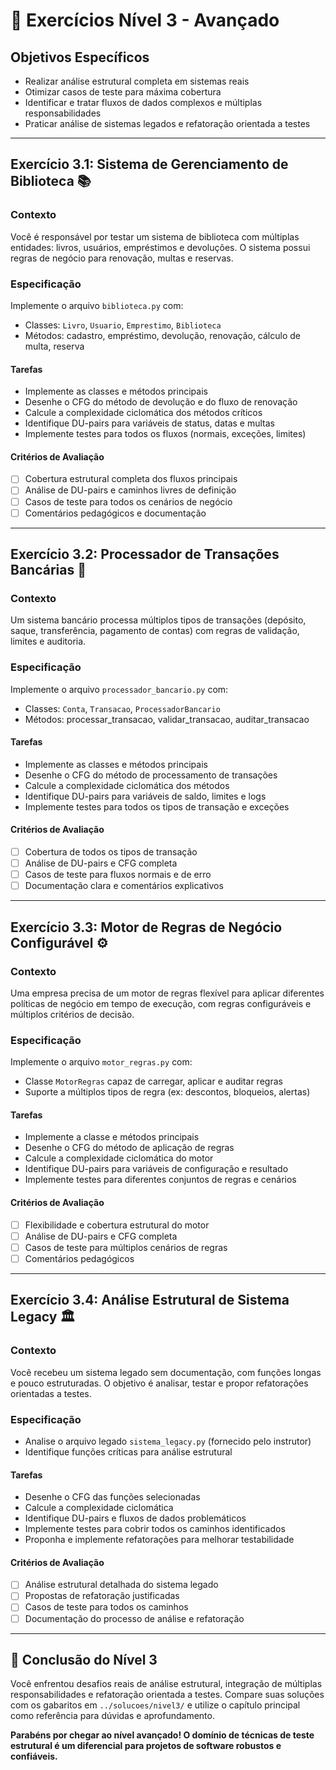 # 🔴 Exercícios Nível 3 - Avançado

## Objetivos Específicos
- Realizar análise estrutural completa em sistemas reais
- Otimizar casos de teste para máxima cobertura
- Identificar e tratar fluxos de dados complexos e múltiplas responsabilidades
- Praticar análise de sistemas legados e refatoração orientada a testes

---

## Exercício 3.1: Sistema de Gerenciamento de Biblioteca 📚

### Contexto
Você é responsável por testar um sistema de biblioteca com múltiplas entidades: livros, usuários, empréstimos e devoluções. O sistema possui regras de negócio para renovação, multas e reservas.

### Especificação
Implemente o arquivo `biblioteca.py` com:
- Classes: `Livro`, `Usuario`, `Emprestimo`, `Biblioteca`
- Métodos: cadastro, empréstimo, devolução, renovação, cálculo de multa, reserva

#### Tarefas
- Implemente as classes e métodos principais
- Desenhe o CFG do método de devolução e do fluxo de renovação
- Calcule a complexidade ciclomática dos métodos críticos
- Identifique DU-pairs para variáveis de status, datas e multas
- Implemente testes para todos os fluxos (normais, exceções, limites)

#### Critérios de Avaliação
- [ ] Cobertura estrutural completa dos fluxos principais
- [ ] Análise de DU-pairs e caminhos livres de definição
- [ ] Casos de teste para todos os cenários de negócio
- [ ] Comentários pedagógicos e documentação

---

## Exercício 3.2: Processador de Transações Bancárias 🏦

### Contexto
Um sistema bancário processa múltiplos tipos de transações (depósito, saque, transferência, pagamento de contas) com regras de validação, limites e auditoria.

### Especificação
Implemente o arquivo `processador_bancario.py` com:
- Classes: `Conta`, `Transacao`, `ProcessadorBancario`
- Métodos: processar_transacao, validar_transacao, auditar_transacao

#### Tarefas
- Implemente as classes e métodos principais
- Desenhe o CFG do método de processamento de transações
- Calcule a complexidade ciclomática dos métodos
- Identifique DU-pairs para variáveis de saldo, limites e logs
- Implemente testes para todos os tipos de transação e exceções

#### Critérios de Avaliação
- [ ] Cobertura de todos os tipos de transação
- [ ] Análise de DU-pairs e CFG completa
- [ ] Casos de teste para fluxos normais e de erro
- [ ] Documentação clara e comentários explicativos

---

## Exercício 3.3: Motor de Regras de Negócio Configurável ⚙️

### Contexto
Uma empresa precisa de um motor de regras flexível para aplicar diferentes políticas de negócio em tempo de execução, com regras configuráveis e múltiplos critérios de decisão.

### Especificação
Implemente o arquivo `motor_regras.py` com:
- Classe `MotorRegras` capaz de carregar, aplicar e auditar regras
- Suporte a múltiplos tipos de regra (ex: descontos, bloqueios, alertas)

#### Tarefas
- Implemente a classe e métodos principais
- Desenhe o CFG do método de aplicação de regras
- Calcule a complexidade ciclomática do motor
- Identifique DU-pairs para variáveis de configuração e resultado
- Implemente testes para diferentes conjuntos de regras e cenários

#### Critérios de Avaliação
- [ ] Flexibilidade e cobertura estrutural do motor
- [ ] Análise de DU-pairs e CFG completa
- [ ] Casos de teste para múltiplos cenários de regras
- [ ] Comentários pedagógicos

---

## Exercício 3.4: Análise Estrutural de Sistema Legacy 🏛️

### Contexto
Você recebeu um sistema legado sem documentação, com funções longas e pouco estruturadas. O objetivo é analisar, testar e propor refatorações orientadas a testes.

### Especificação
- Analise o arquivo legado `sistema_legacy.py` (fornecido pelo instrutor)
- Identifique funções críticas para análise estrutural

#### Tarefas
- Desenhe o CFG das funções selecionadas
- Calcule a complexidade ciclomática
- Identifique DU-pairs e fluxos de dados problemáticos
- Implemente testes para cobrir todos os caminhos identificados
- Proponha e implemente refatorações para melhorar testabilidade

#### Critérios de Avaliação
- [ ] Análise estrutural detalhada do sistema legado
- [ ] Propostas de refatoração justificadas
- [ ] Casos de teste para todos os caminhos
- [ ] Documentação do processo de análise e refatoração

---

## 🎯 Conclusão do Nível 3

Você enfrentou desafios reais de análise estrutural, integração de múltiplas responsabilidades e refatoração orientada a testes. Compare suas soluções com os gabaritos em `../solucoes/nivel3/` e utilize o capítulo principal como referência para dúvidas e aprofundamento.

**Parabéns por chegar ao nível avançado! O domínio de técnicas de teste estrutural é um diferencial para projetos de software robustos e confiáveis.**
